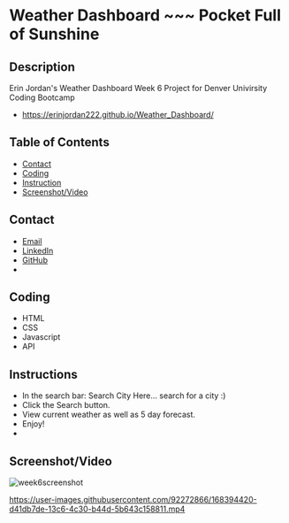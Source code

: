 # Weather Dashboard ~~~ Pocket Full of Sunshine 

## Description
Erin Jordan's Weather Dashboard Week 6 Project for Denver Univirsity Coding Bootcamp

* https://erinjordan222.github.io/Weather_Dashboard/

## Table of Contents
* [Contact](#Contact)
* [Coding](#Coding)
* [Instruction](#Instruction)
* [Screenshot/Video](#Screenshot/Video)

## Contact
* <a href="https://erinjordan2790@gmail.com">Email</a> <br>
* <a href=https://www.linkedin.com/in/erin-jordan-6b58a51a0/>LinkedIn</a> <br>
* <a href="https://github.com/ErinJordan222">GitHub</a> <br>
* 
## Coding
* HTML
* CSS
* Javascript
* API

## Instructions
* In the search bar: Search City Here... search for a city :)
* Click the Search button.
* View current weather as well as 5 day forecast.
* Enjoy!
* 
## Screenshot/Video

![week6screenshot](https://user-images.githubusercontent.com/92272866/168210919-72ac63bf-05ce-4a08-a798-097240687b8a.png)


https://user-images.githubusercontent.com/92272866/168394420-d41db7de-13c6-4c30-b44d-5b643c158811.mp4

